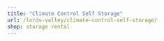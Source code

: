 ```yaml
---
title: "Climate Control Self Storage"
url: /lords-valley/climate-control-self-storage/
shop: storage rental
---
```

